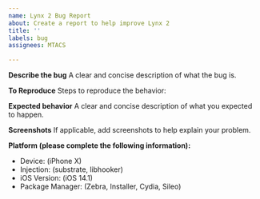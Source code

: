 ```yaml
---
name: Lynx 2 Bug Report
about: Create a report to help improve Lynx 2
title: ''
labels: bug
assignees: MTACS

---
```


**Describe the bug**
A clear and concise description of what the bug is.

**To Reproduce**
Steps to reproduce the behavior:

**Expected behavior**
A clear and concise description of what you expected to happen.

**Screenshots**
If applicable, add screenshots to help explain your problem.

**Platform (please complete the following information):**
 - Device: (iPhone X)
 - Injection: (substrate, libhooker)
 - iOS Version: (iOS 14.1)
 - Package Manager: (Zebra, Installer, Cydia, Sileo)
